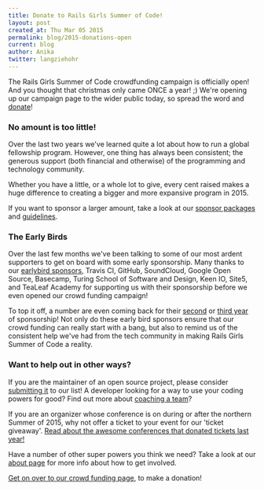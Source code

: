 ```yaml
---
title: Donate to Rails Girls Summer of Code!
layout: post
created_at: Thu Mar 05 2015
permalink: blog/2015-donations-open
current: blog
author: Anika
twitter: langziehohr
---
```


The Rails Girls Summer of Code crowdfunding campaign
is officially open! And you
thought that christmas only came ONCE a year! ;) We're opening up our campaign
page to the wider public today, so spread the word and
[donate](http://railsgirlssummerofcode.org/campaign/)!



### No amount is too little!

Over the last two years we've learned quite a lot about how to run a global fellowship
program. However, one thing has always been consistent; the generous support (both financial and otherwise) of the programming and technology community.

Whether you have a little, or a whole lot to give, every cent raised makes a huge difference to
creating a bigger and more expansive program in 2015.

If you want to sponsor a larger amount, take a look at our [sponsor packages](/sponsors/packages)
 and [guidelines](/sponsorship-guidelines).

### The Early Birds

Over the last few months we've been talking to some of our most ardent supporters
to get on board with some early sponsorship. Many thanks to our [earlybird sponsors](/sponsors),
Travis CI, GitHub, SoundCloud, Google Open Source, Basecamp, Turing School of Software and Design, Keen IO,
Site5, and TeaLeaf Academy for supporting us with their sponsorship before we even opened
our crowd funding campaign!

To top it off, a number are even coming back for
their [second](http://2014.railsgirlssummerofcode.org/sponsors/) or [third year](http://2013.railsgirlssummerofcode.org/sponsors-thanks/) of sponsorship! Not only do these early bird sponsors ensure that
our crowd funding can really start with a bang, but also to remind us
of the consistent help we've had from the tech community in making Rails Girls Summer of
Code a reality.


### Want to help out in other ways?

If you are the maintainer of an open source project, please consider [submitting it](/guide/projects)
 to our list!
A developer looking for a way to use your coding powers for good? Find out more
 about [coaching a team](/guide/coaching)?

If you are an organizer whose conference is on during or after the northern Summer of 2015,
why not offer a ticket to your event for our 'ticket giveaway'. [Read about the
awesome conferences that donated tickets last year!](/blog/2014-06-09-conference-tickets)

Have a number of other super powers you think we need? Take a look at our [about page](/about) for more
info about how to get involved.


[Get on over to our crowd funding page](/campaign),
to make a donation!

